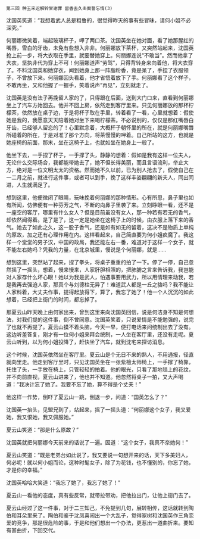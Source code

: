    第三回 种玉来迟解铃甘谢罪 留香去久击案誓忘情(3) 

   沈国英笑道：“我想着武人总是粗鲁的，很觉得昨天的事有些冒昧，请何小姐不必深究。”

   何丽娜微笑着，端起玻璃杯子，呷了两口茶。沈国英坐在她对面，看了她那腥红的嘴唇，雪白的牙齿，未免有些想入非非。何丽娜放下茶杯，又突然站起来，沈国英抢上前一步，将大衣取在手里，就要替她穿上。何丽娜连说“不敢当”。然而他拿了大衣，坚执非代为穿上不可！何丽娜道声“劳驾”，只得背转身来向着他，将大衣穿了。不料沈国英和她穿衣，闻到她身上那一阵脂粉香，竟是呆了，手捏了衣服领子，不曾放下来。何丽娜回头看着，他才省悟着放下了手。何丽娜看了这个样子，不敢再坐，又和他握了一握手，笑着说声“再见”，立刻就走了。

   沈国英是没有法子再挽留人家的了，只得跟在后面，送到大门口来，直看到何丽娜坐上了汽车方始回去。他并不回上房，依然走到客厅里来。只见何丽娜放的那杯柠檬茶，依然放在桌子边，于是将杯子取在手里，转着看了一看，心里就想着：假使她是我的，我愿意天天陪着她对坐下来喝柠檬茶。不必说别的，仅仅是那红嘴唇白牙齿，已经够人留恋的了！心里默念着，大概杯子朝怀里的所在，就是何丽娜嘴唇所碰着的所在，于是对准了那个方向，将茶慢慢的呷着。自己所站的这方，也就是她座椅的前面，那末，坐在这椅子上，也就如坐在她身上一般了。

   他坐下去，一手捏了杯子，一手撑了头，静静的想着：假如是我有这样一位夫人，无论什么交际场合，我都能带她去了，她不但长得美丽，而且言语流利，举止大方，绝对是一位文明太太的资格。然而她不久以前，已为别人抢去了，假使自己在一二月之前，就进行这件事，或者可以到手，挽了这样丰姿翩翩的新夫人，同出同进，人生就满足了。

   想到这里，他便微闭了眼睛，玩味挽着何丽娜的那种情形。心有所思，鼻子里也如有所闻，仿佛便有一种芬芳之气，不断的向鼻子里袭了来。立刻睁眼一看，还不是一座空的客厅，哪里有什么女人？但是目前虽没有女人，那一种若有若无的香气，却依然闻得着。是了是了，这一定是她坐在这椅子上的时候，由衣服上落下来的香气。她去了如此之久，这一股子香气，还是如有如无的留着，这决不是物质上单纯的原故，加之还有心理作用在内。这样看起来，自己简直要为何小姐疯魔了。我这样一个堂堂的男子汉，中国的政局，我还能左右一番，难道对于这样一个女子，就不能左右她吗？凭我的力量，在北京城里，慢说是个何丽娜，就是……

   想到这里，突然站了起来，捏了拳头，将桌子重重的拍了一下。停了一停，自己忽然摇了一摇头，想着，慢来慢来，人家肝胆相照的，把肺腑之言来告诉我，我岂能对人家存什么坏心眼！她以为我是武人，怕遇事要用武力，所以用情理来动我，若是我再去强迫人家，那真个与刘德柱无异了！难道武人都是一丘之貉吗？我不能让人家料着，大丈夫作事，提得起放得下，算了，我忘了她了！他一个人沉沉的如此想着，已经把上衙门的时间，都忘掉了。

   那夏云山昨天晚上由何家出来，曾到这里来向沈国英回信，说是何洁身不知是何想法，对我们提的这件事，倒不曾同意。沈国英笑着，只说爱情是不能勉强的，说完了也就不再提了。夏云山摸不着头脑，今天一早，便打电话来问统制出去了没有。这边听差答复，刚才有一位何小姐来拜会统制，一人坐在客厅里，还没有走呢。夏云山听到，以为何小姐投降了，赶快坐了汽车，就到沈宅来探访消息。

   这个时候，沈国英依然坐在客厅里。夏云山是个无日不来的熟人，不用通报，径直就向里走。他走到客厅里时，只见沈国英坐在一张紫檀太师椅上，一手撑了椅靠，托住了头，一手放在椅上，只管轻轻的拍着。他的眼光，只看了那地毯上的花纹，并不向前直视，夏云山进来了，他也并不知道。他忽然将桌子一拍，又大声喝道：“我决计忘了她了。我要不忘了她，算不得是个丈夫！”

   他这样一作势，倒吓了夏云山一跳，倒退一步，问道：“国英怎么了？”

   沈国英一抬头，见盟兄到了，站起来，摇了一摇头道：“何丽娜这个女子，我又爱她，我又恨她，我又佩服她。”

   夏云山笑道：“那是什么原故？”

   沈国英就把何丽娜今天前来的话说了一遍。因道：“这个女子，我真不奈她何！”

   夏云山笑道：“既是老弟台如此说了，我又要说一句想开来的话，天下多美妇人，何必呢！就以何小姐而论，这种时髦女子，除了为花钱，也不懂别的，你忘了她，才是你的幸福。”

   沈国英哈哈大笑道：“我忘了她了，我忘了她了！”

   夏云山一看他的态度，真有些反常，就带拉带劝，把他拉出门，让他上衙门去了。

   夏云山经过了这一件事，对于二三知己，不免提到几句，展转相传，这话就转到陶伯和耳朵里来了。陶伯和鉴于沈凤喜闹出一个大乱子，觉得家树和沈国英作三角恋爱的竞争，那是很危险的事，于是和他们想出一个办法，更惹出一道曲折来。要知有甚曲折，下回交代。

